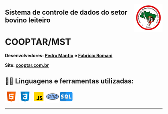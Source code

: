 <img src="img/imgReadme/mst.png" title="MST" href="https://mst.org.br/"
    align="right"  width="90px" heigth="90px">

## Sistema de controle de dados do setor bovino leiteiro 

# COOPTAR/MST

<b>Desenvolvedores:  </b><a href="https://github.com/pedro-lill" target="_blank"><b>Pedro Manfio</b></a> <b>  e  </b>
<a href="https://github.com/fabricioromanii" target="_blank"><b>Fabrício Romani</b></a>

<b>Site:  </b><a href="https://cooptar.com.br/" target="_blank"><b>cooptar.com.br</b></a>

 <h2>👨‍💻 Linguagens e ferramentas utilizadas:</h2>

[<img src="img/imgReadme/html.png" width="40" height="40" title="HTML5" alt=HTML5>](https://developer.mozilla.org/pt-BR/docs/Web/HTML)
[<img src="img/imgReadme/css.png" width="40" height="40" title="CSS3" alt=CSS >](https://www.w3schools.com/css/)
[<img src="img/imgReadme/js.png" width="40" height="40" title="Java Script" alt=JS>](https://developer.mozilla.org/pt-BR/docs/Web/JavaScript)
[<img src="img/imgReadme/php.png" width="40" height="40" title="PHP" alt=PHP>](https://developer.mozilla.org/pt-BR/docs/Web/JavaScript)
[<img src="img/imgReadme/sql.png" width="40" height="40" title="Sql" alt=SQL>](https://developer.mozilla.org/pt-BR/docs/Web/JavaScript)

<hr>
